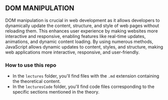 ## DOM MANIPULATION

DOM manipulation is crucial in web development as it allows developers to dynamically update the content, structure, and style of web pages without reloading them. This enhances user experience by making websites more interactive and responsive, enabling features like real-time updates, animations, and dynamic content loading. By using numerous methods, JavaScript allows dynamic updates to content, styles, and structure, making web applications more interactive, responsive, and user-friendly.

### How to use this repo

- In the `lectures` folder, you'll find files with the `.md` extension containing the theoretical content.
- In the `lecturesCode` folder, you'll find code files corresponding to the specific sections mentioned in the theory.
